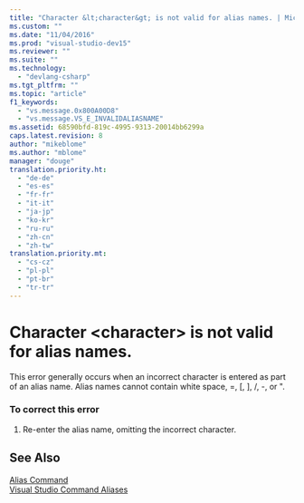 ```yaml
---
title: "Character &lt;character&gt; is not valid for alias names. | Microsoft Docs"
ms.custom: ""
ms.date: "11/04/2016"
ms.prod: "visual-studio-dev15"
ms.reviewer: ""
ms.suite: ""
ms.technology: 
  - "devlang-csharp"
ms.tgt_pltfrm: ""
ms.topic: "article"
f1_keywords: 
  - "vs.message.0x800A00D8"
  - "vs.message.VS_E_INVALIDALIASNAME"
ms.assetid: 68590bfd-819c-4995-9313-20014bb6299a
caps.latest.revision: 8
author: "mikeblome"
ms.author: "mblome"
manager: "douge"
translation.priority.ht: 
  - "de-de"
  - "es-es"
  - "fr-fr"
  - "it-it"
  - "ja-jp"
  - "ko-kr"
  - "ru-ru"
  - "zh-cn"
  - "zh-tw"
translation.priority.mt: 
  - "cs-cz"
  - "pl-pl"
  - "pt-br"
  - "tr-tr"
---
```

# Character &lt;character&gt; is not valid for alias names.
This error generally occurs when an incorrect character is entered as part of an alias name. Alias names cannot contain white space, =, [, ], /, -, or ".  
  
### To correct this error  
  
1.  Re-enter the alias name, omitting the incorrect character.  
  
## See Also  
 [Alias Command](../ide/reference/alias-command.md)   
 [Visual Studio Command Aliases](../ide/reference/visual-studio-command-aliases.md)